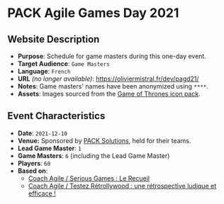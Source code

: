# PACK Agile Games Day 2021

## Website Description

* **Purpose**: Schedule for game masters during this one-day event.
* **Target Audience**: `Game Masters`
* **Language**: `French`
* **URL** _(no longer available)_: https://oliviermistral.fr/dev/pagd21/
* **Notes**: Game masters' names have been anonymized using `****`. 
* **Assets**: Images sourced from the [Game of Thrones icon pack](https://www.iconfinder.com/iconsets/game-of-thrones-4).

## Event Characteristics

* **Date**: `2021-12-10`
* **Venue:** Sponsored by [PACK Solutions](https://github.com/pack-solutions), held for their teams.
* **Lead Game Master**: `1`
* **Game Masters**: `6` (including the Lead Game Master)
* **Players**: `60`
* **Based on**:
  * [Coach Agile / Serious Games : Le Recueil](https://coach-agile.com/serious-game-le-recueil/)
  * [Coach Agile / Testez Rétrollywood : une rétrospective ludique et efficace !](https://coach-agile.com/2019/07/retrospective-retrollywood/)
